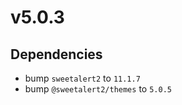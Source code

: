 ﻿# v5.0.3

## Dependencies

- bump `sweetalert2` to `11.1.7`
- bump `@sweetalert2/themes` to `5.0.5`

